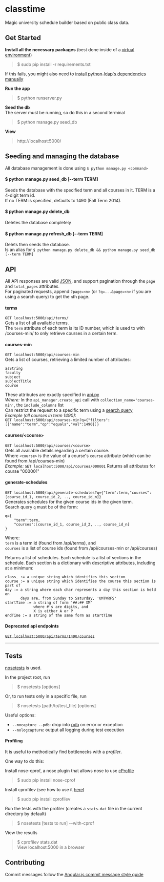 classtime
=========

Magic university schedule builder based on public class data.  

## Get Started

**Install all the necessary packages** (best done inside of a [virtual environment](http://virtualenv.readthedocs.org/en/latest/virtualenv.html))  
> $ sudo pip install -r requirements.txt

If this fails, you might also need to [install python-ldap's dependencies manually](stackoverflow.com/questions/4768446/python-cant-install-python-ldap)

**Run the app**
> $ python runserver.py

**Seed the db**  
The server must be running, so do this in a second terminal
> $ python manage.py seed_db

**View**
> http://localhost:5000/

## Seeding and managing the database

All database management is done using `$ python manage.py <command>`

#### $ python manage.py seed_db [--term TERM]
Seeds the database with the specified term and all courses in it. 
TERM is a 4-digit term id.  
If no TERM is specified, defaults to 1490 (Fall Term 2014).

#### $ python manage.py delete_db
Deletes the database completely

#### $ python manage.py refresh_db [--term TERM]
Delets then seeds the database.  
Is an alias for `$ python manage.py delete_db && python manage.py seed_db [--term TERM]`

## API

All API responses are valid [JSON](http://json.org/), and support pagination through the `page` and `total_pages` attributes.  
For paginated requests, append `?page=<n>` (or `?q=...&page=<n>` if you are using a search query) to get the `n`th page.

#### terms
`GET localhost:5000/api/terms/`  
Gets a list of all available terms.  
The `term` attribute of each term is its ID number, which is used to with /courses-min/ to only retrieve courses in a certain term.

#### courses-min
`GET localhost:5000/api/courses-min`  
Gets a list of courses, retrieving a limited number of attributes:  
```
asString
faculty
subject
subjectTitle
course
```
These attributes are exactly specified in [api.py](angular_flask/api.py)  
*Where:* In the `api_manager.create_api` call with `collection_name='courses-min'`, the `include_columns` list  
Can restrict the request to a specific term using a [search query](http://flask-restless.readthedocs.org/en/latest/searchformat.html#quick-examples)  
*Example (all courses in term 1490):*  
`GET localhost:5000/api/courses-min?q={"filters":[{"name":"term","op":"equals","val":1490}]}`  

#### courses/\<course\>
`GET localhost:5000/api/courses/<course>`  
Gets all available details regarding a certain course.  
Where `<course>` is the value of a course's `course` attribute (which can be found from /api/courses-min)  
*Example:* `GET localhost:5000/api/courses/000001`
Returns all attributes for course "000001"

#### generate-schedules
`GET localhost:5000/api/generate-schedules?q={"term":term,"courses":[course_id_1, course_id_2, .., course_id_n]}`  
Generates schedules for the given course ids in the given term.  
Search query `q` must be of the form:  
```
q={
    "term":term,
    "courses":[course_id_1, course_id_2, .., course_id_n]
}
```
Where:  
`term` is a term id (found from /api/terms), and  
`courses` is a list of course ids (found from /api/courses-min or /api/courses)

Returns a list of schedules. Each schedule is a list of sections in the schedule.  Each section is a dictionary with descriptive attributes, including at a minimum:
```
class_ := a unique string which identifies this section
course := a unique string which identifies the course this section is part of
day := a string where each char represents a day this section is held on
       days are, from Sunday to Saturday, 'UMTWRFS'
startTime := a string of form '##:## XM'
             where #'s are digits, and 
             X is either A or P
endTime := a string of the same form as startTime
```

#### Deprecated api endpoints
~~`GET localhost:5000/api/terms/1490/courses`~~  

-----

## Tests

[nosetests](https://nose.readthedocs.org/en/latest/) is used.  

In the project root, run  
> $ nosetests [options]

Or, to run tests only in a specific file, run  
> $ nosetests [path/to/test_file] [options]

Useful options:
- `--nocapture --pdb`: drop into [pdb](https://docs.python.org/2/library/pdb.html) on error or exception
- `--nologcapture`: output all logging during test execution

#### Profiling

It is useful to methodically find bottlenecks with a *profiler*.

One way to do this:

Install nose-cprof, a nose plugin that allows nose to use [cProfile](https://docs.python.org/2/library/profile.html)  
> $ sudo pip install nose-cprof  

Install cprofilev (see how to use it [here](http://ymichael.com/2014/03/08/profiling-python-with-cprofile.html))  
> $ sudo pip install cprofilev

Run the tests with the profiler (creates a `stats.dat` file in the current directory by default)  
> $ nosetests [tests to run] --with-cprof

View the results
> $ cprofilev stats.dat  
> View localhost:5000 in a browser

## Contributing

Commit messages follow the [Angular.js commit message style guide](https://docs.google.com/document/d/1QrDFcIiPjSLDn3EL15IJygNPiHORgU1_OOAqWjiDU5Y/edit?pli=1#)
